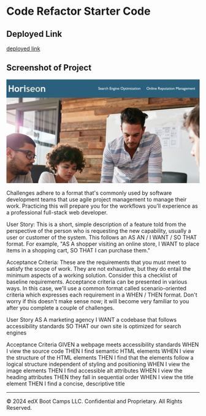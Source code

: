 # Code Refactor Starter Code

## Deployed Link
[deployed link](https://marissamelo91.github.io/Marissa-Refactor-One/)

## Screenshot of Project
![The Horiseon webpage includes a navigation bar, a header image, and cards with text and images at the bottom of the page.](./assets/Horieson-Screenshot.png)

Challenges adhere to a format that's commonly used by software development teams that use agile project management to manage their work. Practicing this will prepare you for the workflows you'll experience as a professional full-stack web developer.

User Story: This is a short, simple description of a feature told from the perspective of the person who is requesting the new capability, usually a user or customer of the system. This follows an AS AN / I WANT / SO THAT format. For example, "AS A shopper visiting an online store, I WANT to place items in a shopping cart, SO THAT I can purchase them."

Acceptance Criteria: These are the requirements that you must meet to satisfy the scope of work. They are not exhaustive, but they do entail the minimum aspects of a working solution. Consider this a checklist of baseline requirements. Acceptance criteria can be presented in various ways. In this case, we'll use a common format called scenario-oriented criteria which expresses each requirement in a WHEN / THEN format. Don't worry if this doesn't make sense now; it will become very familiar to you after you complete a couple of challenges.

User Story
AS A marketing agency
I WANT a codebase that follows accessibility standards
SO THAT our own site is optimized for search engines

Acceptance Criteria
GIVEN a webpage meets accessibility standards
WHEN I view the source code
THEN I find semantic HTML elements
WHEN I view the structure of the HTML elements
THEN I find that the elements follow a logical structure independent of styling and positioning
WHEN I view the image elements
THEN I find accessible alt attributes
WHEN I view the heading attributes
THEN they fall in sequential order
WHEN I view the title element
THEN I find a concise, descriptive title

---
© 2024 edX Boot Camps LLC. Confidential and Proprietary. All Rights Reserved.
